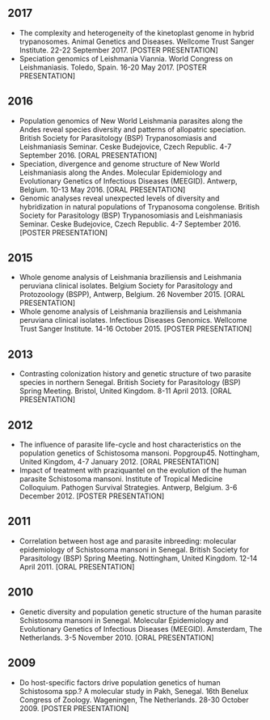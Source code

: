 ## 2017
* The complexity and heterogeneity of the kinetoplast genome in hybrid trypanosomes. Animal Genetics and Diseases.  Wellcome Trust Sanger Institute. 22-22 September 2017. [POSTER PRESENTATION]
* Speciation genomics of Leishmania Viannia. World Congress on Leishmaniasis. Toledo, Spain. 16-20 May 2017. [POSTER PRESENTATION]

## 2016
* Population genomics of New World Leishmania parasites along the Andes reveal species diversity and patterns of allopatric speciation. British Society for Parasitology (BSP) Trypanosomiasis and Leishmaniasis Seminar. Ceske Budejovice, Czech Republic. 4-7 September 2016. [ORAL PRESENTATION]
* Speciation, divergence and genome structure of New World Leishmaniasis along the Andes. Molecular Epidemiology and Evolutionary Genetics of Infectious Diseases (MEEGID). Antwerp, Belgium. 10-13 May 2016. [ORAL PRESENTATION]
* Genomic analyses reveal unexpected levels of diversity and hybridization in natural populations of Trypanosoma congolense. British Society for Parasitology (BSP) Trypanosomiasis and Leishmaniasis Seminar. Ceske Budejovice, Czech Republic. 4-7 September 2016. [POSTER PRESENTATION]

## 2015
* Whole genome analysis of Leishmania braziliensis and Leishmania peruviana clinical isolates. Belgium Society for Parasitology and Protozoology (BSPP), Antwerp, Belgium. 26 November 2015. [ORAL PRESENTATION]
* Whole genome analysis of Leishmania braziliensis and Leishmania peruviana clinical isolates. Infectious Diseases Genomics. Wellcome Trust Sanger Institute. 14-16 October 2015. [POSTER PRESENTATION]

## 2013
* Contrasting colonization history and genetic structure of two parasite species in northern Senegal. British Society for Parasitology (BSP) Spring Meeting. Bristol, United Kingdom. 8-11 April 2013. [ORAL PRESENTATION]

## 2012
* The influence of parasite life-cycle and host characteristics on the population genetics of Schistosoma mansoni. Popgroup45. Nottingham, United Kingdom, 4-7 January 2012. [ORAL PRESENTATION]
* Impact of treatment with praziquantel on the evolution of the human parasite Schistosoma mansoni. Institute of Tropical Medicine Colloquium. Pathogen Survival Strategies. Antwerp, Belgium. 3-6 December 2012. [POSTER PRESENTATION]

## 2011
* Correlation between host age and parasite inbreeding: molecular epidemiology of Schistosoma mansoni in Senegal. British Society for Parasitology (BSP) Spring Meeting. Nottingham, United Kingdom. 12-14 April 2011. [ORAL PRESENTATION]

## 2010 
* Genetic diversity and population genetic structure of the human parasite Schistosoma mansoni in Senegal. Molecular Epidemiology and Evolutionary Genetics of Infectious Diseases (MEEGID). Amsterdam, The Netherlands. 3-5 November 2010. [ORAL PRESENTATION]

## 2009
* Do host-specific factors drive population genetics of human Schistosoma spp.? A molecular study in Pakh, Senegal. 16th Benelux Congress of Zoology. Wageningen, The Netherlands. 28-30 October 2009. [POSTER PRESENTATION]
